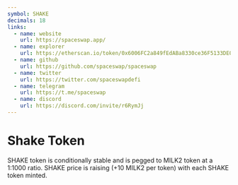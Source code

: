 ```yaml
---
symbol: SHAKE
decimals: 18
links:
  - name: website
    url: https://spaceswap.app/
  - name: explorer
    url: https://etherscan.io/token/0x6006FC2a849fEdABa8330ce36F5133DE01F96189
  - name: github
    url: https://github.com/spaceswap/spaceswap
  - name: twitter
    url: https://twitter.com/spaceswapdefi
  - name: telegram
    url: https://t.me/spaceswap
  - name: discord
    url: https://discord.com/invite/r6RymJj
---
```


# Shake Token

SHAKE token is conditionally stable and is pegged to MILK2 token at a 1:1000 ratio. SHAKE price is raising (+10 MILK2 per token) with each SHAKE token minted.
